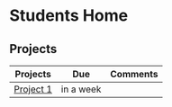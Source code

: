 # Students Home

## Projects
| Projects | Due | Comments |
| --- | --- | --- |
| [Project 1](projects/project1/project1.md) | in a week | |
